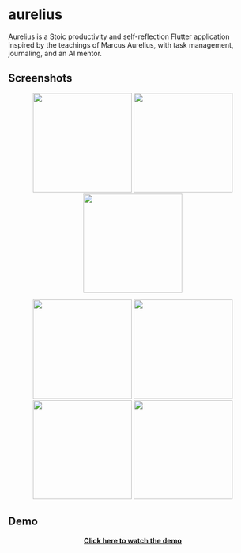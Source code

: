 # aurelius

Aurelius is a Stoic productivity and self-reflection Flutter application inspired by the teachings of Marcus Aurelius, with task management, journaling, and an AI mentor.
## Screenshots

<p align="center">
  <img src="https://github.com/user-attachments/assets/dc0c6714-3cbb-43c4-9b35-f99717469031"
width="200"/>
  <img src="https://github.com/user-attachments/assets/5835fdf5-30a1-46b6-9292-d597a11e12fb"
 width="200"/>
  <img src = "https://github.com/user-attachments/assets/2f041706-1889-4361-9fc2-ffb58e81a34e" width="200"/>
</p>
<p align="center">
  <img src = "https://github.com/user-attachments/assets/c838485e-2a8a-444e-996f-5d8e0af7b073"
 width="200"/>
  <img src = "https://github.com/user-attachments/assets/5ba20ff4-e40f-4811-8bfe-e9bdcc2dfd23" width="200"/>
  <img src="https://github.com/user-attachments/assets/e262b348-c203-4c73-bf8d-56ae4427b" width="200"/>
  <img src="https://github.com/user-attachments/assets/da0c4f7b-b8f9-49ce-9ac5-a4ad87a7daaf"
width="200"/>
</p>

## Demo
<p align="center">
  <a href="https://github.com/user-attachments/assets/5614ccb7-0c87-4062-a75c-7f72d07533fe">
    <strong>Click here to watch the demo</strong>
  </a>
</p>




